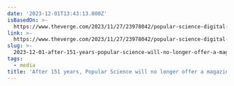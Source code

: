 ```yaml
---
date: '2023-12-01T13:43:13.000Z'
isBasedOn: >-
  https://www.theverge.com/2023/11/27/23978042/popular-science-digital-magazine-discontinued
link: >-
  https://www.theverge.com/2023/11/27/23978042/popular-science-digital-magazine-discontinued
slug: >-
  2023-12-01-after-151-years-popular-science-will-no-longer-offer-a-magazine-the-verg
tags:
  - media
title: 'After 151 years, Popular Science will no longer offer a magazine - The Verg'
---
```


